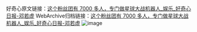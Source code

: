 好奇心原文链接：[这个粉丝团有 7000 多人，专门做星球大战机器人_娱乐_好奇心日报-邓若虚](https://www.qdaily.com/articles/8715.html)
WebArchive归档链接：[这个粉丝团有 7000 多人，专门做星球大战机器人_娱乐_好奇心日报-邓若虚](http://web.archive.org/web/20160622133131/http://www.qdaily.com/articles/8715.html)
![image](http://ww3.sinaimg.cn/large/007d5XDply1g3vdqo3psrj30u04mlqv5)
